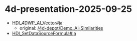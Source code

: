 # 4d-presentation-2025-09-25

* [HDI_4DWP_AI_Vector#ja](https://github.com/miyako/HDI_4DWP_AI_Vector/tree/ja)
  * original: [/4d-depot/Demo_AI-Similarities](https://github.com/4d-depot/Demo_AI-Similarities)
* [HDI_SetDataSourceFormula#ja](https://github.com/miyako/HDI_SetDataSourceFormula/tree/ja)
